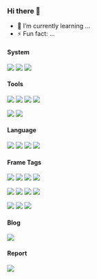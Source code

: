 ### Hi there 👋

- 🌱 I’m currently learning ...
- ⚡ Fun fact: ...

#### System

[![](https://img.shields.io/badge/Windows10-0078D6?&logo=Windows&logoColor=ffffff)](https://www.microsoftstore.com.cn/software/windows)
[![](https://img.shields.io/badge/CentOS-3DDC84?logo=Linux&logoColor=ffffff)](https://www.centos.org//)
[![](https://img.shields.io/badge/MAC-FE6722?logo=apple&logoColor=ffffff)](https://www.apple.com.cn/ipados/ipados-14/)

#### Tools

[![](https://img.shields.io/badge/IntelliJ%20IDEA-FE305E?logo=IntelliJ%20IDEA&logoColor=ffffff)](https://www.jetbrains.com/)
[![](https://img.shields.io/badge/VisualStudio-00B3FF?logo=VisualStudio&logoColor=\FE305E)](https://code.visualstudio.com/)
[![](https://img.shields.io/badge/Google-1BD88A?logo=Google&logoColor=ffffff)](https://www.google.com/)
[![](https://img.shields.io/badge/Microsoft%20Edge%20-366DBF?logo=Microsoft%20Edge&logoColor=ffffff)](https://www.microsoft.com/zh-cn/edge)

[![](https://img.shields.io/badge/Postman-366DBF?logo=Postman&logoColor=ffffff)](https://www.postman.com/)
[![](https://img.shields.io/badge/-Git-F05032?logo=git&logoColor=white)]()

#### Language

[![](https://img.shields.io/badge/-Java-A8B9CC?logo=java&logoColor=white)]()
[![](https://img.shields.io/badge/-JavaScript-F7DF1E?logo=javascript&logoColor=white)]()
[![](https://img.shields.io/badge/-css-1572B6?logo=css3&logoColor=white)]()
[![](https://img.shields.io/badge/-Linux-FCC624?logo=Linux&logoColor=white)]()

#### Frame Tags

[![](https://img.shields.io/badge/-Spring-4419A7?logo=Spring&logoColor=white)]()
[![](https://img.shields.io/badge/-SpringBoot-4419A7?logo=SpringBoot&logoColor=white)]()
[![](https://img.shields.io/badge/-SpringCloud-4419A7?logo=Spring&logoColor=white)]()
[![](https://img.shields.io/badge/-MySQL-4419A7?logo=mysql&logoColor=white)]()

[![](https://img.shields.io/badge/-PostgreSql-4419A7?logo=PostgreSql&logoColor=white)]()
[![](https://img.shields.io/badge/-Oracle-4419A7?logo=Oracle&logoColor=white)]()
[![](https://img.shields.io/badge/-RabbitMq-4419A7?logo=RabbitMq&logoColor=white)]()
[![](https://img.shields.io/badge/-RocketMq-4419A7?logo=RocketMq&logoColor=white)]()

[![](https://img.shields.io/badge/-Redis-4419A7?logo=Redis&logoColor=white)]()
[![](https://img.shields.io/badge/-Zookeeper-4419A7?logo=Zookeeper&logoColor=white)]()
[![](https://img.shields.io/badge/-Kafka-4419A7?logo=Kafka&logoColor=white)]()

#### Blog

[![](https://img.shields.io/badge/Lilay%20Blog-7cafe2?logo=blog&logoColor=ffffff)](http://www.lilayzzz.cn/)

#### Report

![](https://github-readme-stats.vercel.app/api?username=Lilayzzz&theme=dark)

